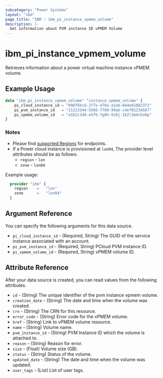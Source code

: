```yaml
---
subcategory: "Power Systems"
layout: "ibm"
page_title: "IBM : ibm_pi_instance_vpmem_volume"
description: |-
  Get information about PVM instance ID vPMEM Volume
---
```


# ibm_pi_instance_vpmem_volume

Retrieves information about a power virtual machine instance vPMEM volume.

## Example Usage

```terraform
data "ibm_pi_instance_vpmem_volume" "instance_vpmem_volume" {
    pi_cloud_instance_id = "098f6bcd-2f7e-470a-a1ab-664e61882371"
    pi_pvm_instance_id   = "11223344-5566-7788-99ab-cdef01234567"
    pi_vpmem_volume_id   = "a1b2c3d4-e5f6-7g8h-9i0j-1k2l3m4n5o6p"
}
```

### Notes

- Please find [supported Regions](https://cloud.ibm.com/apidocs/power-cloud#endpoint) for endpoints.
- If a Power cloud instance is provisioned at `lon04`, The provider level attributes should be as follows:
  - `region` - `lon`
  - `zone` - `lon04`
  
Example usage:

  ```terraform
    provider "ibm" {
      region    =   "lon"
      zone      =   "lon04"
    }
  ```

## Argument Reference

You can specify the following arguments for this data source.

- `pi_cloud_instance_id` - (Required, String) The GUID of the service instance associated with an account.
- `pi_pvm_instance_id` - (Required, String) PCloud PVM instance ID.
- `pi_vpmem_volume_id` - (Required, String) vPMEM volume ID.

## Attribute Reference

After your data source is created, you can read values from the following attributes.

- `id` - (String) The unique identifier of the pvm instance vpmem volume.
- `creation_date` - (String) The date and time when the volume was created.
- `crn` - (String) The CRN for this resource.
- `error_code` - (String) Error code for the vPMEM volume.
- `href` - (String) Link to vPMEM volume resource.
- `name` - (String) Volume name.
- `pvm_instance_id` - (String) PVM Instance ID which the volume is attached to.
- `reason` - (String) Reason for error.
- `size` - (Float) Volume size (GB).
- `status` - (String) Status of the volume.
- `updated_date` - (String) The date and time when the volume was updated.
- `user_tags` - (List) List of user tags.
